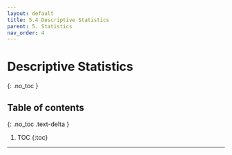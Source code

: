 ```yaml
---
layout: default
title: 5.4 Descriptive Statistics
parent: 5. Statistics
nav_order: 4
---
```


# Descriptive Statistics
{: .no_toc }

## Table of contents
{: .no_toc .text-delta }

1. TOC
{:toc}

---
 